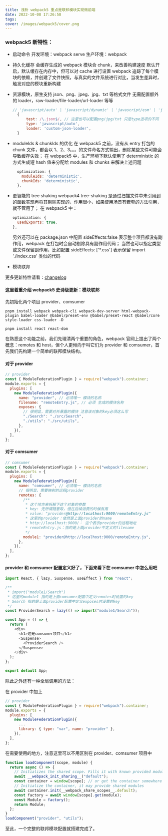 ```yaml
---
title: 浅析 webpack5 重点是联邦模块实现微前端
date: 2022-10-08 17:26:58
tags:
cover: /images/webpack5/cover.png
---
```


### webpack5 新特性：

- 启动命令
  开发环境：webpack serve
  生产环境：webpack
- 持久化缓存
  会缓存生成的 webpack 模块合 chunk，来改善构建速度
  默认开启，默认缓存在内存中，但可以对 cache 进行设置
  webpack 追踪了每个模块的依赖，并创建了文件快照，与真实的文件系统进行对比，当发生差异时，触发对应的模块重新构建
  <!--more-->

- 资源模块，原生支持 json、png、jpeg、jpg、txt 等格式文件
  无需配置额外的 loader，raw-loader/file-loader/url-loader 等等
  ```js
  // 'javascript/auto' | 'javascript/dynamic' | 'javascript/esm' | 'json' | 'webassembly/sync' | 'webassembly/async' | 'asset' | 'asset/source' | 'asset/resource' | 'asset/inline'
    {
        test: /\.json$/, // 这里也可以配置png/jpg/txt 只是type选项的不同
        type: 'javascript/auto',
        loader: 'custom-json-loader',
    }
  ```
- moduleIds & chunkIds 的优化
  在 webpack5 之前，没有从 entry 打包的 chunk 文件，都会以 1、2、3。。。的文件命名方式输出，删除某些文件可能会导致缓存失效；
  在 webpack5 中，生产环境下默认使用了 deterministic 的方式生成短 hash 值来分配给 modules 和 chunks 来解决上述问题
  ```js
    optimization: {
      moduleIds: 'deterministic',
      chunkIds: 'deterministic',
    },
  ```
- 更智能的 tree shaking
  webpack4 tree-shaking 是通过扫描文件中未引用到的函数实现再将其剔除实现的，作用很小，如果使用场景有嵌套的方法引用，就不管用了；
  在 webpack5 中：

  ```js
  optimization: {
    usedExports: true,
  },
  ```

  另外还可以在 package.json 中配置 sideEffects:false 表示整个项目都没有副作用，webpack 在打包时会自动剔除具有副作用代码；
  当然也可以指定类型或文件保留副作用，比如配置 sideEffects: ['*.css'] 表示保留 import './index.css' 类似的代码

- 模块联邦

更多更新特性请看：<a href="https://github.com/webpack/webpack/releases/tag/v4.0.0">changelog</a>

#### 这里着重介绍 webpack5 史诗级更新：模块联邦

先初始化两个项目 provider、comsumer

```
pnpm install webpack webpack-cli webpack-dev-server html-webpack-plugin babel-loader @babel/preset-env @babel/preset-react @babel/core style-loader css-loader -D

pnpm install react react-dom
```

在熟悉这个功能之前，我们先理清两个重要的角色，webpack 官网上提出了两个概念：remotes 和 host，但个人更倾向于叫它们为 provider 和 comsumer，首先我们先构建一个简单的联邦模块结构。

#### 对于 provider

```js
// provider
const { ModuleFederationPlugin } = require("webpack").container;
module.exports = {
  plugins: [
    new ModuleFederationPlugin({
      name: "provider", // 必须唯一 模块的名称
      filename: "remoteEntry.js", // 必须 生成的模块名称
      exposes: {
        // 很明显，需要对外暴露的模块 注意该对象的key必须这么写
        "./Search": "./src/Search",
        "./utils": "./src/utils",
      },
    }),
  ],
};
```

#### 对于 comsumer

```js
// comsumer
const { ModuleFederationPlugin } = require("webpack").container;
module.exports = {
  plugins: [
    new ModuleFederationPlugin({
      name: "comsumer", // 必须唯一 模块的名称
      // 很明显，需要映射的远程provider
      remotes: {
        /**
         * 这个地方来拆解下这个对象的参数
         * key: 无所谓随意取，但在后续消费的时候有用
         * value: "provider@http://localhost:9000/remoteEntry.js"
         * 这里的provider：依然是上面provider的name
         * http://localhost:9000/： 这个表示provider的远程地址
         * remoteEntry.js：指的是上面provider中定义的filename
         */
        module1: "provider@http://localhost:9000/remoteEntry.js",
      },
    }),
  ],
};
```

#### provider 和 comsumer 配置定义好了，下面来看下在 comsumer 中怎么用吧

```js
import React, { lazy, Suspense, useEffect } from "react";

/**
 * import("module1/Search")
 * 这里的module1 指的是上面comsumer配置中定义remotes时设置的key
 * Search 指的是上面provider配置中定义exposes时设置的key
 */
const ProviderSearch = lazy(() => import("module1/Search"));

const App = () => {
  return (
    <div>
      <h1>这是comsumer项目</h1>
      <Suspense>
        <ProviderSearch />
      </Suspense>
    </div>
  );
};

export default App;
```

除此之外还有一种全局调用的方法：

在 provider 中加上

```js
// provider
const { ModuleFederationPlugin } = require("webpack").container;
module.exports = {
  plugins: [
    new ModuleFederationPlugin({
      ...
      library: { type: "var", name: "provider" },
    }),
  ],
};
```

在需要使用的地方，注意这里可以不用区别在 provider、comsumer 项目中

```js
function loadComponent(scope, module) {
  return async () => {
    // Initializes the shared scope. Fills it with known provided modules from this build and all remotes
    await __webpack_init_sharing__("default");
    const container = window[scope]; // or get the container somewhere else
    // Initialize the container, it may provide shared modules
    await container.init(__webpack_share_scopes__.default);
    const factory = await window[scope].get(module);
    const Module = factory();
    return Module;
  };
}
loadComponent("provider", "utils");
```

至此，一个完整的联邦模块配置就搭建完成了。
